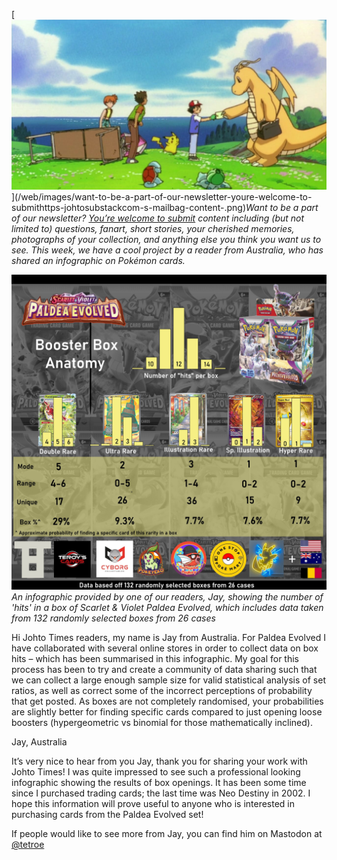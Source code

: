 

[![Want to be a part of our newsletter? [You’re welcome to submit](https://johto.substack.com/s/mailbag) content including (but not limited to) questions, fanart, short stories, your cherished memories, photographs of your collection, and anything else you think you want us to see. This week, we have a cool project by a reader from Australia, who has shared an infographic on Pokémon cards.](/web/images/want-to-be-a-part-of-our-newsletter-youre-welcome-to-submithttps-johtosubstackcom-s-mailbag-content-.png)](/web/images/want-to-be-a-part-of-our-newsletter-youre-welcome-to-submithttps-johtosubstackcom-s-mailbag-content-.png)*Want to be a part of our newsletter? [You’re welcome to submit](https://johto.substack.com/s/mailbag) content including (but not limited to) questions, fanart, short stories, your cherished memories, photographs of your collection, and anything else you think you want us to see. This week, we have a cool project by a reader from Australia, who has shared an infographic on Pokémon cards.*





[![An infographic provided by one of our readers, Jay, showing the number of 'hits' in a box of Scarlet & Violet Paldea Evolved, which includes data taken from 132 randomly selected boxes from 26 cases](/web/images/an-infographic-provided-by-one-of-our-readers-jay-showing-the-number-of-hits-in-a-box-of-scarlet-vio.png)](/web/images/an-infographic-provided-by-one-of-our-readers-jay-showing-the-number-of-hits-in-a-box-of-scarlet-vio.png)*An infographic provided by one of our readers, Jay, showing the number of 'hits' in a box of Scarlet & Violet Paldea Evolved, which includes data taken from 132 randomly selected boxes from 26 cases*



Hi Johto Times readers, my name is Jay from Australia. For Paldea Evolved I have collaborated with several online stores in order to collect data on box hits – which has been summarised in this infographic. My goal for this process has been to try and create a community of data sharing such that we can collect a large enough sample size for valid statistical analysis of set ratios, as well as correct some of the incorrect perceptions of probability that get posted. As boxes are not completely randomised, your probabilities are slightly better for finding specific cards compared to just opening loose boosters (hypergeometric vs binomial for those mathematically inclined).

Jay, Australia

It’s very nice to hear from you Jay, thank you for sharing your work with Johto Times! I was quite impressed to see such a professional looking infographic showing the results of box openings. It has been some time since I purchased trading cards; the last time was Neo Destiny in 2002. I hope this information will prove useful to anyone who is interested in purchasing cards from the Paldea Evolved set!

If people would like to see more from Jay, you can find him on Mastodon at [@tetroe](https://donphan.social/@tetroe)